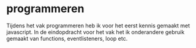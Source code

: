 # programmeren

Tijdens het vak programmeren heb ik voor het eerst kennis gemaakt met javascript. In de eindopdracht voor het vak het ik onderandere gebruik gemaakt van functions, eventlisteners, loop etc. 
